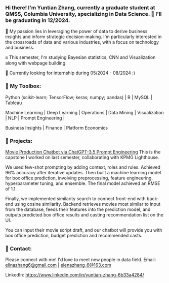 ### Hi there! I'm Yuntian Zhang, currently a graduate student at QMSS, Columbia University, specializing in Data Science. 🙌 I'll be graduating in 12/2024.
💫 My passion lies in leveraging the power of data to derive business insights and inform strategic decision-making. I'm particularly interested in the crossroads of data and various industries, with a focus on technology and business.

🔛 This semester, I'm studying Bayesian statistics, CNN and Visualization along with webpage building. 

🚄 Currently looking for internship during 05/2024 - 08/2024 :)

### 🔧 My Toolbox:
Python (scikit-learn; TensorFlow; keras; numpy; pandas) | R | MySQL | Tableau

Machine Learning | Deep Learning | Operations | Data Mining | Visualization | NLP | Prompt Engineering |

Business Insights | Finance | Platform Economics

### 📂 Projects:
[Movie Production Chatbot via ChatGPT-3.5 Prompt Engineering](.../movie-production-chatbot) 
This is the capstone I worked on last semester, collaborating with KPMG Lighthouse.

We used few-shot prompting by adding context, roles and rules. Achieved 96% accuracy after iterative updates. Then built a machine learning model for box office prediction, involving preprocessing, feature engineering, hyperparameter tuning, and ensemble. The final model achieved an RMSE of 1.1.

Finally, we implemented similarity search to connect front-end with back-end using cosine similarity. Backend retrieves movies most similar to input from the database, feeds their features into the prediction model, and outputs predicted box office results and casting recommendation list on the UI.

You can input their movie script draft, and our chatbot will provide you with box office prediction, budget prediction and recommended casts. 

### 📢 Contact:
Please connect with me! I'd love to meet new people in data field. 
Email: elinazhang6@gmail.com | elenazhang_6@163.com

LinkedIn: https://www.linkedin.com/in/yuntian-zhang-6b33a4284/
<!--
**zesiii/zesiii** is a ✨ _special_ ✨ repository because its `README.md` (this file) appears on your GitHub profile.

Here are some ideas to get you started:

- 🔭 I’m currently working on ...
- 🌱 I’m currently learning ...
- 👯 I’m looking to collaborate on ...
- 🤔 I’m looking for help with ...
- 💬 Ask me about ...
- 📫 How to reach me: ...
- 😄 Pronouns: ...
- ⚡ Fun fact: ...
-->
